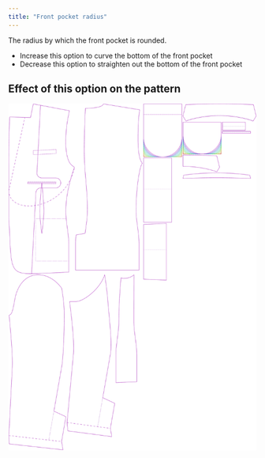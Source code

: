```yaml
---
title: "Front pocket radius"
---
```


The radius by which the front pocket is rounded.

- Increase this option to curve the bottom of the front pocket
- Decrease this option to straighten out the bottom of the front pocket

## Effect of this option on the pattern

![This image shows the effect of this option by superimposing several variants that have a different value for this option](jaeger_frontpocketradius_sample.svg "Effect of this option on the pattern")
